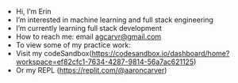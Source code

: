 - Hi, I’m Erin
- I’m interested in machine learning and full stack engineering
- I’m currently learning full stack development
- How to reach me: email agcarvr@gmail.com
- To view some of my practice work:
- Visit my codeSandbox(https://codesandbox.io/dashboard/home?workspace=ef82cfc1-7634-4287-9814-56a7ac621125)
- Or my REPL (https://replit.com/@aaroncarver)

<!---
agcarvr/agcarvr is a ✨ special ✨ repository because its `README.md` (this file) appears on your GitHub profile.
You can click the Preview link to take a look at your changes.
--->
